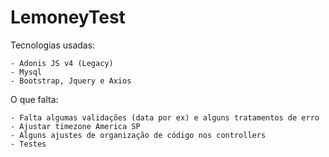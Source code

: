 # LemoneyTest

Tecnologias usadas:

    - Adonis JS v4 (Legacy)
    - Mysql
    - Bootstrap, Jquery e Axios

O que falta:

    - Falta algumas validações (data por ex) e alguns tratamentos de erro
    - Ajustar timezone America SP
    - Alguns ajustes de organização de código nos controllers
    - Testes